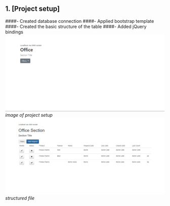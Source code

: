 ## 1. [Project setup]

####- Created database connection
####- Applied bootstrap template
####- Created the basic structure of the table
####- Added jQuery bindings
![Project setup](changelog_images/1_1.png)<br/>
_image of project setup_
![Structure](changelog_images/1_2.png)<br/>
_structured file_